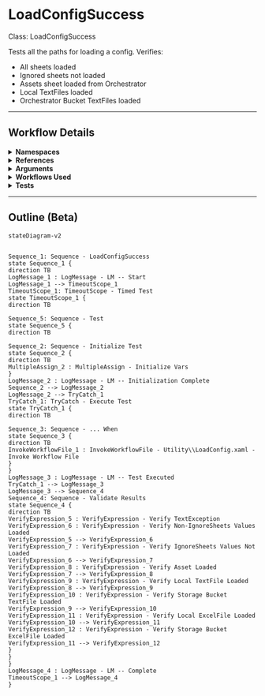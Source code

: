 # LoadConfigSuccess
Class: LoadConfigSuccess

Tests all the paths for loading a config. Verifies:
- All sheets loaded
- Ignored sheets not loaded
- Assets sheet loaded from Orchestrator
- Local TextFiles loaded
- Orchestrator Bucket TextFiles loaded

<hr />

## Workflow Details
<details>
    <summary>
    <b>Namespaces</b>
    </summary>
    
- System.Activities
- System.Activities.Statements
- System
- System.Collections
- System.Collections.Generic
- System.IO
- System.Linq
- UiPath.Core.Activities
- System.Collections.ObjectModel
- System.Runtime.Serialization
- System.Reflection
- UiPath.Testing.Activities
- UiPath.Shared.Activities
- System.Activities.Runtime.Collections
- UiPath.Core
- GlobalVariablesNamespace
- GlobalConstantsNamespace
- System.Data
- System.ComponentModel
- System.Xml.Serialization
- System.Data
- System.ComponentModel
- System.Xml.Serialization


</details>
<details>
    <summary>
    <b>References</b>
    </summary>

- Microsoft.CSharp
- Microsoft.VisualBasic
- mscorlib
- NPOI
- PresentationCore
- PresentationFramework
- System
- System.Activities
- System.ComponentModel
- System.ComponentModel.TypeConverter
- System.Configuration.ConfigurationManager
- System.Console
- System.Core
- System.Data
- System.Drawing
- System.Linq
- System.Linq.Expressions
- System.Memory
- System.Memory.Data
- System.ObjectModel
- System.Private.CoreLib
- System.Private.DataContractSerialization
- System.Private.ServiceModel
- System.Private.Uri
- System.Reflection.DispatchProxy
- System.Reflection.Metadata
- System.Reflection.TypeExtensions
- System.Runtime.Serialization
- System.Runtime.Serialization.Formatters
- System.Runtime.Serialization.Primitives
- System.Security.Permissions
- System.ServiceModel
- System.ServiceModel.Activities
- System.Xaml
- System.Xml
- System.Xml.Linq
- UiPath.Excel
- UiPath.Excel.Activities
- UiPath.Mail.Activities
- UiPath.Studio.Constants
- UiPath.System.Activities
- UiPath.Testing.Activities
- UiPath.Workflow
- WindowsBase
- UiPath.System.Activities.Design
- UiPath.System.Activities.ViewModels
- System.Collections
- System.IO.FileSystem.Watcher
- System.IO.Packaging
- System.IO.FileSystem.AccessControl
- System.IO.FileSystem.DriveInfo
- System.Linq.Parallel
- System.Collections.Immutable
- System.Linq.Queryable
- System.Data.Common
- System.ComponentModel.Primitives
- System.Private.Xml
- System.Data.SqlClient
- System.ComponentModel.EventBasedAsync
- Microsoft.Win32.Primitives


</details>
<details>
    <summary>
    <b>Arguments</b>
    </summary>

| Name | Direction | Type | Description |
|  --- | --- | --- | ---  |

    
</details>
<details>
    <summary>
    <b>Workflows Used</b>
    </summary>

- C:\Users\eyash\Documents\UiPath\LazyFramework\Shared\LoadConfig.xaml

    
</details>
<details>
    <summary>
    <b>Tests</b>
    </summary>



    
</details>

<hr />

## Outline (Beta)

```mermaid
stateDiagram-v2


Sequence_1: Sequence - LoadConfigSuccess
state Sequence_1 {
direction TB
LogMessage_1 : LogMessage - LM -- Start
LogMessage_1 --> TimeoutScope_1
TimeoutScope_1: TimeoutScope - Timed Test
state TimeoutScope_1 {
direction TB

Sequence_5: Sequence - Test
state Sequence_5 {
direction TB

Sequence_2: Sequence - Initialize Test
state Sequence_2 {
direction TB
MultipleAssign_2 : MultipleAssign - Initialize Vars
}
LogMessage_2 : LogMessage - LM -- Initialization Complete
Sequence_2 --> LogMessage_2
LogMessage_2 --> TryCatch_1
TryCatch_1: TryCatch - Execute Test
state TryCatch_1 {
direction TB

Sequence_3: Sequence - ... When
state Sequence_3 {
direction TB
InvokeWorkflowFile_1 : InvokeWorkflowFile - Utility\\LoadConfig.xaml - Invoke Workflow File
}
}
LogMessage_3 : LogMessage - LM -- Test Executed
TryCatch_1 --> LogMessage_3
LogMessage_3 --> Sequence_4
Sequence_4: Sequence - Validate Results
state Sequence_4 {
direction TB
VerifyExpression_5 : VerifyExpression - Verify TextException
VerifyExpression_6 : VerifyExpression - Verify Non-IgnoreSheets Values Loaded
VerifyExpression_5 --> VerifyExpression_6
VerifyExpression_7 : VerifyExpression - Verify IgnoreSheets Values Not Loaded
VerifyExpression_6 --> VerifyExpression_7
VerifyExpression_8 : VerifyExpression - Verify Asset Loaded
VerifyExpression_7 --> VerifyExpression_8
VerifyExpression_9 : VerifyExpression - Verify Local TextFile Loaded
VerifyExpression_8 --> VerifyExpression_9
VerifyExpression_10 : VerifyExpression - Verify Storage Bucket TextFile Loaded
VerifyExpression_9 --> VerifyExpression_10
VerifyExpression_11 : VerifyExpression - Verify Local ExcelFile Loaded
VerifyExpression_10 --> VerifyExpression_11
VerifyExpression_12 : VerifyExpression - Verify Storage Bucket ExcelFile Loaded
VerifyExpression_11 --> VerifyExpression_12
}
}
}
LogMessage_4 : LogMessage - LM -- Complete
TimeoutScope_1 --> LogMessage_4
}
```